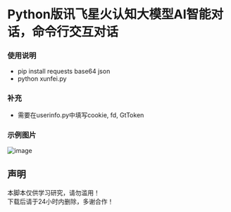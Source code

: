 # Python版讯飞星火认知大模型AI智能对话，命令行交互对话
### 使用说明
- pip install requests base64 json
- python xunfei.py
### 补充
- 需要在userinfo.py中填写cookie, fd, GtToken
### 示例图片
![image](https://user-images.githubusercontent.com/21048630/236238403-7a446307-3f82-497f-9490-0698d3d5e76f.png)
<h2>声明</h2>
<p>本脚本仅供学习研究，请勿滥用！<br/>
 下载后请于24小时内删除，多谢合作！</p>
